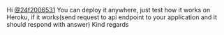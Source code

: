 Hi [@24f2006531](/u/24f2006531)
You can deploy it anywhere, just test how it works on Heroku, if it works(send
request to api endpoint to your application and it should respond with answer)
Kind regards